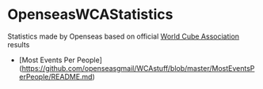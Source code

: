 # OpenseasWCAStatistics

Statistics made by Openseas based on official [World Cube Association](https://www.worldcubeassociation.org) results

- [Most Events Per People]
(https://github.com/openseasgmail/WCAstuff/blob/master/MostEventsPerPeople/README.md)
